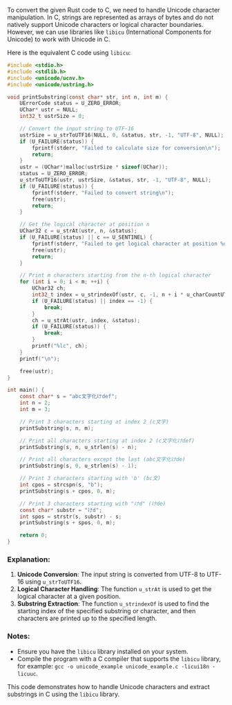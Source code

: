 To convert the given Rust code to C, we need to handle Unicode character manipulation. In C, strings are represented as arrays of bytes and do not natively support Unicode characters or logical character boundaries. However, we can use libraries like `libicu` (International Components for Unicode) to work with Unicode in C.

Here is the equivalent C code using `libicu`:

```c
#include <stdio.h>
#include <stdlib.h>
#include <unicode/ucnv.h>
#include <unicode/ustring.h>

void printSubstring(const char* str, int n, int m) {
    UErrorCode status = U_ZERO_ERROR;
    UChar* ustr = NULL;
    int32_t ustrSize = 0;

    // Convert the input string to UTF-16
    ustrSize = u_strToUTF16(NULL, 0, &status, str, -1, "UTF-8", NULL);
    if (U_FAILURE(status)) {
        fprintf(stderr, "Failed to calculate size for conversion\n");
        return;
    }
    ustr = (UChar*)malloc(ustrSize * sizeof(UChar));
    status = U_ZERO_ERROR;
    u_strToUTF16(ustr, ustrSize, &status, str, -1, "UTF-8", NULL);
    if (U_FAILURE(status)) {
        fprintf(stderr, "Failed to convert string\n");
        free(ustr);
        return;
    }

    // Get the logical character at position n
    UChar32 c = u_strAt(ustr, n, &status);
    if (U_FAILURE(status) || c == U_SENTINEL) {
        fprintf(stderr, "Failed to get logical character at position %d\n", n);
        free(ustr);
        return;
    }

    // Print m characters starting from the n-th logical character
    for (int i = 0; i < m; ++i) {
        UChar32 ch;
        int32_t index = u_strindexOf(ustr, c, -1, n + i * u_charCountUTF16(c), &status);
        if (U_FAILURE(status) || index == -1) {
            break;
        }
        ch = u_strAt(ustr, index, &status);
        if (U_FAILURE(status)) {
            break;
        }
        printf("%lc", ch);
    }
    printf("\n");

    free(ustr);
}

int main() {
    const char* s = "abc文字化けdef";
    int n = 2;
    int m = 3;

    // Print 3 characters starting at index 2 (c文字)
    printSubstring(s, n, m);

    // Print all characters starting at index 2 (c文字化けdef)
    printSubstring(s, n, u_strlen(s) - n);

    // Print all characters except the last (abc文字化けde)
    printSubstring(s, 0, u_strlen(s) - 1);

    // Print 3 characters starting with 'b' (bc文)
    int cpos = strcspn(s, "b");
    printSubstring(s + cpos, 0, m);

    // Print 3 characters starting with "けd" (けde)
    const char* substr = "けd";
    int spos = strstr(s, substr) - s;
    printSubstring(s + spos, 0, m);

    return 0;
}
```

### Explanation:
1. **Unicode Conversion**: The input string is converted from UTF-8 to UTF-16 using `u_strToUTF16`.
2. **Logical Character Handling**: The function `u_strAt` is used to get the logical character at a given position.
3. **Substring Extraction**: The function `u_strindexOf` is used to find the starting index of the specified substring or character, and then characters are printed up to the specified length.

### Notes:
- Ensure you have the `libicu` library installed on your system.
- Compile the program with a C compiler that supports the `libicu` library, for example: `gcc -o unicode_example unicode_example.c -licui18n -licuuc`.

This code demonstrates how to handle Unicode characters and extract substrings in C using the `libicu` library.
